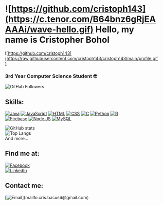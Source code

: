 # ![https://github.com/cristoph143](https://c.tenor.com/B64bnz6gRjEAAAAi/wave-hello.gif)    Hello, my name is Cristopher Bohol

![https://github.com/cristoph143](https://raw.githubusercontent.com/cristoph143/cristoph143/main/profile.gif)

### 3rd Year Computer Science Student 🤓

![GitHub Followers](https://img.shields.io/github/followers/cristoph143?style=social)

## Skills:
[![Java](https://img.shields.io/badge/Java-007396?style=for-the-badge&logo=java&logoColor=white&labelColor=101010)]()
[![JavaScript](https://img.shields.io/badge/JavaScript-F7DF1E?style=for-the-badge&logo=javascript&logoColor=white&labelColor=101010)]()
[![HTML](https://img.shields.io/badge/HTML5-E34F26?style=for-the-badge&logo=HTML5&logoColor=white&labelColor=101010)]()
[![CSS](https://img.shields.io/badge/CSS3-1572B6?style=for-the-badge&logo=CSS3&logoColor=white&labelColor=101010)]()
[![C](https://img.shields.io/badge/C-00599C?style=for-the-badge&logo=c&logoColor=white&labelColor=101010)]()
[![Python](https://img.shields.io/badge/Python-3776AB?style=for-the-badge&logo=python&logoColor=white&labelColor=101010)]()
[![R](https://img.shields.io/badge/R-3776AB?style=for-the-badge&logo=r&logoColor=white&labelColor=101010)]()
<br>
[![Firebase](https://img.shields.io/badge/Firebase-FFCA28?style=for-the-badge&logo=firebase&logoColor=white&labelColor=101010)]()
[![Node.JS](https://img.shields.io/badge/Node.JS-339933?style=for-the-badge&logo=node.js&logoColor=white&labelColor=101010)]()
[![MySQL](https://img.shields.io/badge/MySQL-4479A1?style=for-the-badge&logo=mysql&logoColor=white&labelColor=101010)]()


![GitHub stats](https://github-readme-stats.vercel.app/api?username=cristoph143&show_icons=true&theme=maroongold&line_height=29&hide=stars&count_private=true%22%20style=%22vertical-align:middle)
<br>
![Top Langs](https://github-readme-stats.vercel.app/api/top-langs/?username=cristoph143&theme=maroongold)
<br>
And more...

## Find me at:

[![Facebook](https://img.shields.io/badge/Facebook-Micro.Toph143-1877F2?style=for-the-badge&logo=facebook&logoColor=white&labelColor=101010)](https://web.facebook.com/Micro.Toph143/)
<br>
[![LinkedIn](https://img.shields.io/badge/LinkedIn-Cristopher_Bohol-0077B5?style=for-the-badge&logo=linkedin&logoColor=white&labelColor=101010)](https://www.linkedin.com/in/cristopher-bohol-990560151/)

## Contact me:

[![Email](https://img.shields.io/badge/cris.bacus6@gmail.com-my_personal_email_(slow_response)-D14836?style=for-the-badge&logo=gmail&logoColor=white&labelColor=101010)](mailto:cris.bacus6@gmail.com)
<!--
**cristoph143/cristoph143** is a ✨ _special_ ✨ repository because its `README.md` (this file) appears on your GitHub profile.

Here are some ideas to get you started:

- 🔭 I’m currently working on ...
- 🌱 I’m currently learning ...
- 👯 I’m looking to collaborate on ...
- 🤔 I’m looking for help with ...
- 💬 Ask me about ...
- 📫 How to reach me: ...
- 😄 Pronouns: ...
- ⚡ Fun fact: ...
-->
